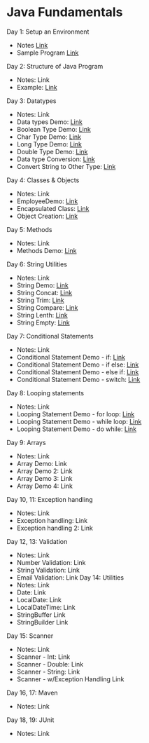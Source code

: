 
# Java Fundamentals

Day 1: Setup an Environment
* Notes [Link](src/day1/Introduction.md)
* Sample Program [Link](src/day1/JavaTest.java)

Day 2: Structure of Java Program
* Notes: Link
* Example: [Link](src/day2/Structure.java)

Day 3: Datatypes
* Notes: Link
* Data types Demo: [Link](src/day3/DataTypeDemo.java)
* Boolean Type Demo: [Link](src/day3/BooleanTypeDemo.java)
* Char Type Demo: [Link](src/day3/CharTypeDemo.java)
* Long Type Demo: [Link](src/day3/LongTypeDemo.java)
* Double Type Demo: [Link](src/day3/DoubleTypeDemo.java)	
* Data type Conversion: [Link](src/day3/DataTypeConversion.java)
* Convert String to Other Type: [Link](src/day3/ConvertString.java)

Day 4: Classes & Objects
* Notes: Link
* EmployeeDemo: [Link](src/day4/EmployeeDemo.java)
* Encapsulated Class: [Link](src/day4/Employee.java)
* Object Creation: [Link](src/day4/TestEmployee.java)

Day 5: Methods
* Notes: Link
* Methods Demo: [Link](src/day5/MethodsDemo.java)

Day 6: String Utilities
* Notes: Link
* String Demo: [Link](src/day6/StringDemo.java)
* String Concat: [Link](src/day6/StringConcat.java)
* String Trim: [Link](src/day6/StringTrim.java)
* String Compare: [Link](src/day6/StringCompare.java)
* String Lenth: [Link](src/day6/StringLenth.java)
* String Empty: [Link](src/day6/StringEmpty.java)

Day 7: Conditional Statements
* Notes: Link
* Conditional Statement Demo - if: [Link](src/day7/ConditionalStatementDemo1.java)
* Conditional Statement Demo - if else: [Link](src/day7/ConditionalStatementDemo2.java)
* Conditional Statement Demo - else if: [Link](src/day7/ConditionalStatementDemo3.java)
* Conditional Statement Demo - switch: [Link](src/day7/ConditionalStatementDemo4.java)

Day 8: Looping statements
* Notes: Link
* Looping Statement Demo - for loop: [Link](src/day8/LoopingStatmentDemo1.java)
* Looping Statement Demo - while loop: [Link](src/day8/LoopingStatmentDemo2.java)
* Looping Statement Demo - do while: [Link](src/day8/LoopingStatmentDemo3.java)


Day 9: Arrays
* Notes: Link
*	Array Demo: Link
*	Array Demo 2: Link
*	Array Demo 3: Link
*	Array Demo 4: Link

Day 10, 11: Exception handling
*	Notes: Link
*	Exception handling: Link
*	Exception handling 2: Link

Day 12, 13: Validation
* Notes: Link
* Number Validation: Link
* String Validation: Link
* Email Validation: Link
Day 14: Utilities
* Notes: Link
*	Date: Link
*	LocalDate: Link
*	LocalDateTime: Link
*	StringBuffer Link
*	StringBuilder Link

Day 15: Scanner
*	Notes: Link
*	Scanner - Int: Link
*	Scanner - Double: Link
*	Scanner - String: Link
*	Scanner - w/Exception Handling Link

Day 16, 17: Maven
*	Notes: Link

Day 18, 19: JUnit
*	Notes: Link


